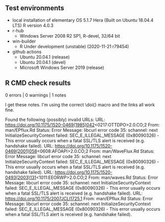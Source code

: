 
## Test environments

* local installation of elementary OS 5.1.7 Hera (Built on Ubuntu 18.04.4 LTS) R version 4.0.3
* r-hub
    - Windows Server 2008 R2 SP1, R-devel, 32/64 bit
* win-builder
    - R Under development (unstable) (2020-11-21 r79454)
* github actions
    - Ubuntu 20.04.1 (release)
    - Ubuntu 20.04.1 (devel)
    - Microsoft Windows Server 2019 (release)

## R CMD check results

0 errors | 0 warnings | 1 notes 

I get these notes. I'm using the correct \doi{} macro and the links all work fine. 

Found the following (possibly) invalid URLs:
  URL: https://doi.org/10.1175/1520-0469(1985)042<0217:OTTDPO>2.0.CO;2
    From: man/EPflux.Rd
    Status: Error
    Message: libcurl error code 35:
      	schannel: next InitializeSecurityContext failed: SEC_E_ILLEGAL_MESSAGE (0x80090326) - This error usually occurs when a fatal SSL/TLS alert is received (e.g. handshake failed).
  URL: https://doi.org/10.1175/1520-0469(2001)058<0608:AFOAPI>2.0.CO;2
    From: man/WaveFlux.Rd
    Status: Error
    Message: libcurl error code 35:
      	schannel: next InitializeSecurityContext failed: SEC_E_ILLEGAL_MESSAGE (0x80090326) - This error usually occurs when a fatal SSL/TLS alert is received (e.g. handshake failed).
  URL: https://doi.org/10.1175/1520-0493(2003)131<1011:EEORWP>2.0.CO;2
    From: man/waves.Rd
    Status: Error
    Message: libcurl error code 35:
      	schannel: next InitializeSecurityContext failed: SEC_E_ILLEGAL_MESSAGE (0x80090326) - This error usually occurs when a fatal SSL/TLS alert is received (e.g. handshake failed).
  URL: https://doi.org/10.1175/2007JCLI1725.1
    From: man/EPflux.Rd
    Status: Error
    Message: libcurl error code 35:
      	schannel: next InitializeSecurityContext failed: SEC_E_ILLEGAL_MESSAGE (0x80090326) - This error usually occurs when a fatal SSL/TLS alert is received (e.g. handshake failed).
